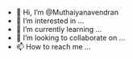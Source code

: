 - 👋 Hi, I’m @Muthaiyanavendran
- 👀 I’m interested in ...
- 🌱 I’m currently learning ...
- 💞️ I’m looking to collaborate on ...
- 📫 How to reach me ...

<!---
Muthaiyanavendran/Muthaiyanavendran is a ✨ special ✨ repository because its `README.md` (this file) appears on your GitHub profile.
You can click the Preview link to take a look at your changes.
--->
